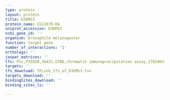 ```yaml
---
type: protein
layout: protein
title: D3DMS3
protein_name: CG12879-RA
uniprot_accession: D3DMS3
ncbi_gene_id: '-'
organism: Drosophila melanogaster
function: target gene
number_of_interactions: '1'
orthologs: ''
jaspar_matrices: ''
tfs: Psc,P35820,36431,GTRD,chromatin immunoprecipitation assay,27924024%5Buid%5D,No
targets: ''
tfs_download: TFLink_tfs_of_D3DMS3.tsv
targets_download: ''
bindingSites_download: ''
binding_sites_ls: ''

---
```

